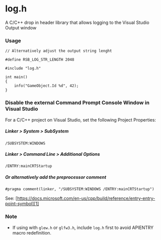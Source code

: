 # log.h

A C/C++ drop in header library that allows logging to the Visual Studio Output window


### Usage

```     
// Alternatively adjust the output string lenght 

#define RSB_LOG_STR_LENGTH 2048

#include "log.h"

int main() 
{ 
    info("GameObject.Id %d", 42); 
}
```

### Disable the external Command Prompt Console Window in Visual Studio 
 
For a C/C++ project on Visual Studio, set the following Project Properties:

##### Linker > System > SubSystem
 
```/SUBSYSTEM:WINDOWS```
  
##### Linker > Command Line > Additional Options
 
```/ENTRY:mainCRTStartup```

##### Or alternatively add the preprocessor comment
 
```#pragma comment(linker, "/SUBSYSTEM:WINDOWS /ENTRY:mainCRTStartup")```
 
See: [https://docs.microsoft.com/en-us/cpp/build/reference/entry-entry-point-symbol][1]

### Note

- If using with `glew.h` or `glfw3.h`, include `log.h` first to avoid APIENTRY macro redefinition.
 
 [1]: https://docs.microsoft.com/en-us/cpp/build/reference/entry-entry-point-symbol
